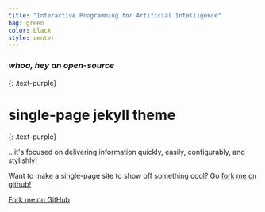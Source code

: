 ```yaml
---
title: "Interactive Programming for Artificial Intelligence"
bag: green
color: black
style: center
---
```


### *whoa, hey an open-source*
{: .text-purple}

<span class="fa-stack subtlecircle" style="font-size:100px; background:rgba(255,166,0,0.1)">
  <i class="fa fa-circle fa-stack-2x text-white"></i>
  <i class="fa fa-bicycle fa-stack-1x text-orange"></i>
</span>

# single-page jekyll theme
{: .text-purple}


…it's focused on delivering information quickly, easily, configurably, and stylishly!

Want to make a single-page site to show off something cool? Go [fork me on github!](https://github.com/t413/SinglePaged)

<span id="forkongithub">
  <a href="{{ site.source_link }}" class="bg-blue">
    Fork me on GitHub
  </a>
</span>
